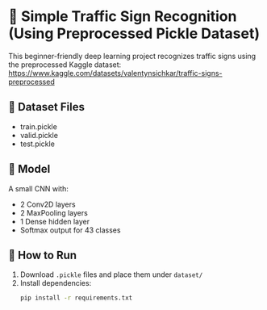 # 🚦 Simple Traffic Sign Recognition (Using Preprocessed Pickle Dataset)

This beginner-friendly deep learning project recognizes traffic signs using the preprocessed Kaggle dataset:
https://www.kaggle.com/datasets/valentynsichkar/traffic-signs-preprocessed

## 📂 Dataset Files
- train.pickle
- valid.pickle
- test.pickle

## 🧠 Model
A small CNN with:
- 2 Conv2D layers
- 2 MaxPooling layers
- 1 Dense hidden layer
- Softmax output for 43 classes

## 🚀 How to Run
1. Download `.pickle` files and place them under `dataset/`
2. Install dependencies:
   ```bash
   pip install -r requirements.txt
